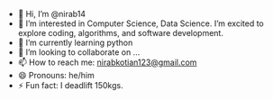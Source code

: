 - 👋 Hi, I’m @nirab14
- 👀 I’m interested in Computer Science, Data Science. I’m excited to explore coding, algorithms, and software development.
- 🌱 I’m currently learning python
- 💞️ I’m looking to collaborate on ...
- 📫 How to reach me: nirabkotian123@gmail.com
- 😄 Pronouns: he/him
- ⚡ Fun fact: I deadlift 150kgs.

<!---
nirab14/nirab14 is a ✨ special ✨ repository because its `README.md` (this file) appears on your GitHub profile.
You can click the Preview link to take a look at your changes.
--->
